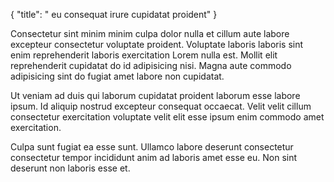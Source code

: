 {
  "title": " eu consequat irure cupidatat proident"
}

Consectetur sint minim minim culpa dolor nulla et cillum aute labore excepteur consectetur voluptate proident. Voluptate laboris laboris sint enim reprehenderit laboris exercitation Lorem nulla est. Mollit elit reprehenderit cupidatat do id adipisicing nisi. Magna aute commodo adipisicing sint do fugiat amet labore non cupidatat.

Ut veniam ad duis qui laborum cupidatat proident laborum esse labore ipsum. Id aliquip nostrud excepteur consequat occaecat. Velit velit cillum consectetur exercitation voluptate velit elit esse ipsum enim commodo amet exercitation.

Culpa sunt fugiat ea esse sunt. Ullamco labore deserunt consectetur consectetur tempor incididunt anim ad laboris amet esse eu. Non sint deserunt non laboris esse et.